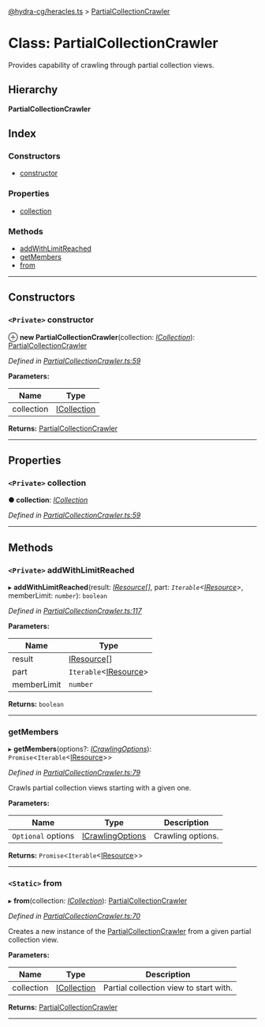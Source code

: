 [@hydra-cg/heracles.ts](../README.md) > [PartialCollectionCrawler](../classes/partialcollectioncrawler.md)

# Class: PartialCollectionCrawler

Provides capability of crawling through partial collection views.

## Hierarchy

**PartialCollectionCrawler**

## Index

### Constructors

* [constructor](partialcollectioncrawler.md#constructor)

### Properties

* [collection](partialcollectioncrawler.md#collection)

### Methods

* [addWithLimitReached](partialcollectioncrawler.md#addwithlimitreached)
* [getMembers](partialcollectioncrawler.md#getmembers)
* [from](partialcollectioncrawler.md#from)

---

## Constructors

<a id="constructor"></a>

### `<Private>` constructor

⊕ **new PartialCollectionCrawler**(collection: *[ICollection](../interfaces/icollection.md)*): [PartialCollectionCrawler](partialcollectioncrawler.md)

*Defined in [PartialCollectionCrawler.ts:59](https://github.com/alien-mcl/Heracles.ts/blob/master/src/PartialCollectionCrawler.ts#L59)*

**Parameters:**

| Name | Type |
| ------ | ------ |
| collection | [ICollection](../interfaces/icollection.md) |

**Returns:** [PartialCollectionCrawler](partialcollectioncrawler.md)

___

## Properties

<a id="collection"></a>

### `<Private>` collection

**● collection**: *[ICollection](../interfaces/icollection.md)*

*Defined in [PartialCollectionCrawler.ts:59](https://github.com/alien-mcl/Heracles.ts/blob/master/src/PartialCollectionCrawler.ts#L59)*

___

## Methods

<a id="addwithlimitreached"></a>

### `<Private>` addWithLimitReached

▸ **addWithLimitReached**(result: *[IResource](../interfaces/iresource.md)[]*, part: *`Iterable`<[IResource](../interfaces/iresource.md)>*, memberLimit: *`number`*): `boolean`

*Defined in [PartialCollectionCrawler.ts:117](https://github.com/alien-mcl/Heracles.ts/blob/master/src/PartialCollectionCrawler.ts#L117)*

**Parameters:**

| Name | Type |
| ------ | ------ |
| result | [IResource](../interfaces/iresource.md)[] |
| part | `Iterable`<[IResource](../interfaces/iresource.md)> |
| memberLimit | `number` |

**Returns:** `boolean`

___
<a id="getmembers"></a>

###  getMembers

▸ **getMembers**(options?: *[ICrawlingOptions](../interfaces/icrawlingoptions.md)*): `Promise`<`Iterable`<[IResource](../interfaces/iresource.md)>>

*Defined in [PartialCollectionCrawler.ts:79](https://github.com/alien-mcl/Heracles.ts/blob/master/src/PartialCollectionCrawler.ts#L79)*

Crawls partial collection views starting with a given one.

**Parameters:**

| Name | Type | Description |
| ------ | ------ | ------ |
| `Optional` options | [ICrawlingOptions](../interfaces/icrawlingoptions.md) |  Crawling options. |

**Returns:** `Promise`<`Iterable`<[IResource](../interfaces/iresource.md)>>

___
<a id="from"></a>

### `<Static>` from

▸ **from**(collection: *[ICollection](../interfaces/icollection.md)*): [PartialCollectionCrawler](partialcollectioncrawler.md)

*Defined in [PartialCollectionCrawler.ts:70](https://github.com/alien-mcl/Heracles.ts/blob/master/src/PartialCollectionCrawler.ts#L70)*

Creates a new instance of the [PartialCollectionCrawler](partialcollectioncrawler.md) from a given partial collection view.

**Parameters:**

| Name | Type | Description |
| ------ | ------ | ------ |
| collection | [ICollection](../interfaces/icollection.md) |  Partial collection view to start with. |

**Returns:** [PartialCollectionCrawler](partialcollectioncrawler.md)

___

